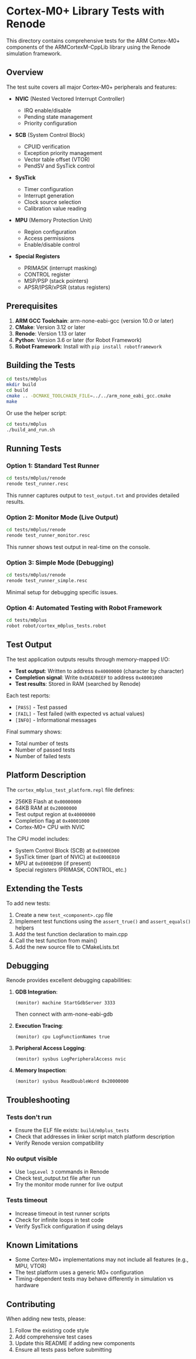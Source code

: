 # Cortex-M0+ Library Tests with Renode

This directory contains comprehensive tests for the ARM Cortex-M0+ components of the ARMCortexM-CppLib library using the Renode simulation framework.

## Overview

The test suite covers all major Cortex-M0+ peripherals and features:

- **NVIC** (Nested Vectored Interrupt Controller)
  - IRQ enable/disable
  - Pending state management
  - Priority configuration

- **SCB** (System Control Block)
  - CPUID verification
  - Exception priority management
  - Vector table offset (VTOR)
  - PendSV and SysTick control

- **SysTick**
  - Timer configuration
  - Interrupt generation
  - Clock source selection
  - Calibration value reading

- **MPU** (Memory Protection Unit)
  - Region configuration
  - Access permissions
  - Enable/disable control

- **Special Registers**
  - PRIMASK (interrupt masking)
  - CONTROL register
  - MSP/PSP (stack pointers)
  - APSR/IPSR/xPSR (status registers)

## Prerequisites

1. **ARM GCC Toolchain**: arm-none-eabi-gcc (version 10.0 or later)
2. **CMake**: Version 3.12 or later
3. **Renode**: Version 1.13 or later
4. **Python**: Version 3.6 or later (for Robot Framework)
5. **Robot Framework**: Install with `pip install robotframework`

## Building the Tests

```bash
cd tests/m0plus
mkdir build
cd build
cmake .. -DCMAKE_TOOLCHAIN_FILE=../../arm_none_eabi_gcc.cmake
make
```

Or use the helper script:
```bash
cd tests/m0plus
./build_and_run.sh
```

## Running Tests

### Option 1: Standard Test Runner
```bash
cd tests/m0plus/renode
renode test_runner.resc
```
This runner captures output to `test_output.txt` and provides detailed results.

### Option 2: Monitor Mode (Live Output)
```bash
cd tests/m0plus/renode
renode test_runner_monitor.resc
```
This runner shows test output in real-time on the console.

### Option 3: Simple Mode (Debugging)
```bash
cd tests/m0plus/renode
renode test_runner_simple.resc
```
Minimal setup for debugging specific issues.

### Option 4: Automated Testing with Robot Framework
```bash
cd tests/m0plus
robot robot/cortex_m0plus_tests.robot
```

## Test Output

The test application outputs results through memory-mapped I/O:
- **Test output**: Written to address `0x40000000` (character by character)
- **Completion signal**: Write `0xDEADBEEF` to address `0x40001000`
- **Test results**: Stored in RAM (searched by Renode)

Each test reports:
- `[PASS]` - Test passed
- `[FAIL]` - Test failed (with expected vs actual values)
- `[INFO]` - Informational messages

Final summary shows:
- Total number of tests
- Number of passed tests  
- Number of failed tests

## Platform Description

The `cortex_m0plus_test_platform.repl` file defines:
- 256KB Flash at `0x00000000`
- 64KB RAM at `0x20000000`
- Test output region at `0x40000000`
- Completion flag at `0x40001000`
- Cortex-M0+ CPU with NVIC

The CPU model includes:
- System Control Block (SCB) at `0xE000ED00`
- SysTick timer (part of NVIC) at `0xE000E010`
- MPU at `0xE000ED90` (if present)
- Special registers (PRIMASK, CONTROL, etc.)

## Extending the Tests

To add new tests:

1. Create a new `test_<component>.cpp` file
2. Implement test functions using the `assert_true()` and `assert_equals()` helpers
3. Add the test function declaration to main.cpp
4. Call the test function from main()
5. Add the new source file to CMakeLists.txt

## Debugging

Renode provides excellent debugging capabilities:

1. **GDB Integration**: 
   ```
   (monitor) machine StartGdbServer 3333
   ```
   Then connect with arm-none-eabi-gdb

2. **Execution Tracing**:
   ```
   (monitor) cpu LogFunctionNames true
   ```

3. **Peripheral Access Logging**:
   ```
   (monitor) sysbus LogPeripheralAccess nvic
   ```

4. **Memory Inspection**:
   ```
   (monitor) sysbus ReadDoubleWord 0x20000000
   ```

## Troubleshooting

### Tests don't run
- Ensure the ELF file exists: `build/m0plus_tests`
- Check that addresses in linker script match platform description
- Verify Renode version compatibility

### No output visible
- Use `logLevel 3` commands in Renode
- Check test_output.txt file after run
- Try the monitor mode runner for live output

### Tests timeout
- Increase timeout in test runner scripts
- Check for infinite loops in test code
- Verify SysTick configuration if using delays

## Known Limitations

- Some Cortex-M0+ implementations may not include all features (e.g., MPU, VTOR)
- The test platform uses a generic M0+ configuration
- Timing-dependent tests may behave differently in simulation vs hardware

## Contributing

When adding new tests, please:
1. Follow the existing code style
2. Add comprehensive test cases
3. Update this README if adding new components
4. Ensure all tests pass before submitting
